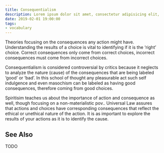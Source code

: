 ```yaml
---
title: Consequentialism
description: Lorem ipsum dolor sit amet, consectetur adipisicing elit, sed do eiusmod tempor incididunt ut labore et dolore magna aliqua.  TODO
date: 2019-02-01 19:00:00
tags:
- vocabulary
---
```


Theories focusing on the consequences any action might have. Understanding the results of a choice is vital to identifying if it is the ‘right’ choice. Correct consequences only come from correct choices, incorrect consequences must come from incorrect choices.

Consequentialism is considered controversial by critics because it neglects to analyze the nature (cause) of the consequences that are being labeled ‘good’ or ‘bad’. In this school of thought any pleasurable act such self indulgence and even masochism can be labeled as having good consequences, therefore coming from good choices.

Spiritisim teaches us about the importance of action and consequence as well, though focusing on a non-materialistic pov.. Universal Law assures that actions and choices have corresponding consequences that reflect the ethical or unethical nature of the action. It is as important to explore the results of your actions as it is to identify the cause.


## See Also

TODO
